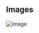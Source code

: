 ## Images

![image](https://github.com/user-attachments/assets/753fe67e-a92f-48d4-abb8-b046f09863ae)
